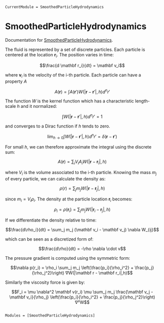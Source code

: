 ```@meta
CurrentModule = SmoothedParticleHydrodynamics
```

# SmoothedParticleHydrodynamics

Documentation for [SmoothedParticleHydrodynamics](https://github.com/Alexander-Barth/SmoothedParticleHydrodynamics.jl).


The fluid is represented by a set of discrete particles. Each particle is centered at the location $\mathbf r_i$. The position varies in time:

```math
\frac{d \mathbf r_i}{dt} = \mathbf v_i
```

where $\mathbf v_i$ is the velocity of the i-th particle.
Each particle can have a property $A$

```math
A(\mathbf r) = \int A(\mathbf r') W(|\mathbf r - \mathbf r'|,h) d^n r'
```

The function $W$ is the kernel function which has a characteristic length-scale $h$
and it normalized:

```math
\int W(|\mathbf r - \mathbf r'|,h) d^n r' = 1
```

and converges to a Dirac function if $h$ tends to zero.

```math
\lim_{h \rightarrow 0} \int W(|\mathbf r - \mathbf r'|,h) d^n r' = \delta(\mathbf r - \mathbf r')
```

For small $h$, we can therefore approximate the integral using the discrete sum:

```math
A(\mathbf r) = \sum_i V_i A_i W(|\mathbf r - \mathbf r_i|,h)
```

where $V_i$ is the volume associated to the i-th particle. Knowing the mass $m_j$ of every particle, we can calculate the density as:

```math
\rho(r) = \sum_j m_j W(|\mathbf r - \mathbf r_j|,h)
```

since $m_i = V_i \rho_i$. The density at the particle location $\mathbf r_i$ becomes:


```math
\rho_i = \rho(\mathbf r_i) = \sum_j m_j W(|\mathbf r_i - \mathbf r_j|,h)
```

If we differentiate the density relative to time:

```math
\frac{d\rho_i}{dt} = \sum_j m_j (\mathbf v_i - \mathbf v_j)
\nabla W_{ij}
```

which can be seen as a discretized form of:

```math
\frac{d\rho}{dt} = -\rho \nabla \cdot v
```

The pressure gradient is computed using the symmetric form:

```math
\nabla p(r_i) = \rho_i \sum_j m_j
\left(\frac{p_i}{\rho_i^2} + \frac{p_j}{\rho_j^2}\right)
∇W(|\mathbf r - \mathbf r_i|,h)
```

Similarly the viscosity force is given by:

```math
F_i = \mu \nabla^2 \mathbf v(r_i)
\mu
\sum_j m_j \frac{\mathbf v_j - \mathbf v_i}{\rho_j}

\left(\frac{p_i}{\rho_i^2} + \frac{p_j}{\rho_j^2}\right)
∇²W
```



```@index
```

```@autodocs
Modules = [SmoothedParticleHydrodynamics]
```
